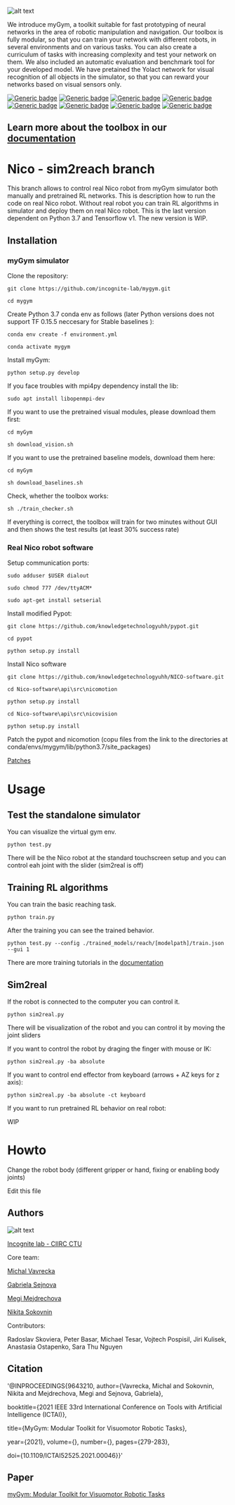 
![alt text](myGym/images/mygymlogo.png "myGym")


We introduce myGym, a toolkit suitable for fast prototyping of neural networks in the area of robotic manipulation and navigation. Our toolbox is fully modular, so that you can train your network with different robots, in several environments and on various tasks. You can also create a curriculum of tasks  with increasing complexity and test your network on them. We also included an automatic evaluation and benchmark tool for your developed model. We have pretained the Yolact network for visual recognition of all objects in the simulator, so that you can reward your networks based on visual sensors only. 


[![Generic badge](https://img.shields.io/badge/OS-Linux-green.svg)](https://shields.io/)
[![Generic badge](https://img.shields.io/badge/Computation-CPU,GPU-green.svg)](https://shields.io/)
[![Generic badge](https://img.shields.io/badge/Language-Python:3.7-green.svg)](https://shields.io/)
[![Generic badge](https://img.shields.io/badge/Physics-Bullet-green.svg)](https://shields.io/)
[![Generic badge](https://img.shields.io/badge/Env-Gym-green.svg)](https://shields.io/)
[![Generic badge](https://img.shields.io/badge/Learning-TF,Torch-green.svg)](https://shields.io/)
[![Generic badge](https://img.shields.io/badge/Docs-Yes-green.svg)](https://shields.io/)
[![Generic badge](https://img.shields.io/badge/Maintained-Yes-green.svg)](https://shields.io/)

## Learn more about the toolbox in our [documentation](https://mygym.readthedocs.io/en/latest/)


# Nico - sim2reach branch 


This branch allows to control real Nico robot from myGym simulator both manually and pretrained RL networks. This is description how to run the code on real Nico robot. Without real robot you can train RL algorithms in simulator and deploy them on real Nico robot. This is the last version dependent on Python 3.7 and Tensorflow v1. The new version is WIP.


## Installation

### myGym simulator

Clone the repository:

`git clone https://github.com/incognite-lab/mygym.git`

`cd mygym`

Create Python 3.7 conda env as follows (later Python versions does not support TF 0.15.5 neccesary for Stable baselines ):

`conda env create -f environment.yml `

`conda activate mygym`

Install myGym:

`python setup.py develop`

If you face troubles with mpi4py dependency install the lib:

`sudo apt install libopenmpi-dev`

If you want to use the pretrained visual modules, please download them first:

`cd myGym`

`sh download_vision.sh`

If you want to use the pretrained baseline models, download them here:

`cd myGym`

`sh download_baselines.sh`

Check, whether the toolbox works:

`sh ./train_checker.sh`

If everything is correct, the toolbox will train for two minutes without GUI and then shows the test results (at least 30% success rate)

### Real Nico robot software

Setup communication ports:

`sudo adduser $USER dialout`

`sudo chmod 777 /dev/ttyACM*`

`sudo apt-get install setserial`


Install modified Pypot:

`git clone https://github.com/knowledgetechnologyuhh/pypot.git` 

`cd pypot`

`python setup.py install`

Install Nico software

`git clone https://github.com/knowledgetechnologyuhh/NICO-software.git` 

`cd Nico-software\api\src\nicomotion`

`python setup.py install`

`cd Nico-software\api\src\nicovision`

`python setup.py install`


Patch the pypot and nicomotion (copu files from the link to the directories at conda/envs/mygym/lib/python3.7/site_packages)

[Patches](https://github.com/andylucny/nico/tree/main/nicogui-pypot/patches)

# Usage 


## Test the standalone simulator

You can visualize the virtual gym env. 

`python test.py`

There will be the Nico robot at the standard touchscreen setup and you can control eah joint with the slider (sim2real is off)


## Training RL algorithms

You can train the basic reaching task.

`python train.py`

After the training you can see the trained behavior.

`python test.py --config ./trained_models/reach/[modelpath]/train.json --gui 1`


There are more training tutorials in the [documentation](https://mygym.readthedocs.io/en/latest/user_guide/basic_training.html)


## Sim2real

If the robot is connected to the computer you can control it.

`python sim2real.py`


There will be visualization of the robot and you can control it by moving the joint sliders

If you want to control the robot by draging the finger with mouse or IK:

`python sim2real.py -ba absolute`

If you want to control end effector from keyboard (arrows + AZ keys for z axis):

`python sim2real.py -ba absolute -ct keyboard`

If you want to run pretrained RL behavior on real robot:

WIP


# Howto

Change the robot body (different gripper or hand, fixing or enabling body joints)

Edit this file





## Authors


![alt text](myGym/images/incognitelogo.png "test_work")


[Incognite lab - CIIRC CTU](https://incognite-lab.github.io) 

Core team:

[Michal Vavrecka](https://kognice.wixsite.com/vavrecka)

[Gabriela Sejnova](https://www.linkedin.com/in/gabriela-sejnova/)

[Megi Mejdrechova](https://www.linkedin.com/in/megi-mejdrechova)

[Nikita Sokovnin](https://www.linkedin.com/in/nikita-sokovnin-250939198/)

Contributors:

Radoslav Skoviera, Peter Basar, Michael Tesar, Vojtech Pospisil, Jiri Kulisek, Anastasia Ostapenko, Sara Thu Nguyen

## Citation

'@INPROCEEDINGS{9643210,
  author={Vavrecka, Michal and Sokovnin, Nikita and Mejdrechova, Megi and Sejnova, Gabriela},
  
  
  booktitle={2021 IEEE 33rd International Conference on Tools with Artificial Intelligence (ICTAI)}, 
  
  
  title={MyGym: Modular Toolkit for Visuomotor Robotic Tasks}, 
  
  
  year={2021},
  volume={},
  number={},
  pages={279-283},
  
  
  doi={10.1109/ICTAI52525.2021.00046}}'

## Paper

[myGym: Modular Toolkit for Visuomotor Robotic Tasks](https://arxiv.org/abs/2012.11643)

